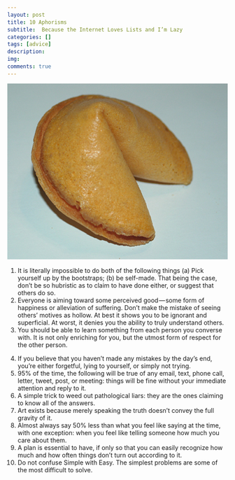 ```yaml
---
layout: post
title: 10 Aphorisms
subtitle:  Because the Internet Loves Lists and I’m Lazy
categories: []
tags: [advice]
description:
img:
comments: true
---
```

![](/graphics/Fortune_cookie.jpg)

  1. It is literally impossible to do both of the following things (a) Pick yourself up by the bootstraps; (b) be self-made. That being the case, don’t be so hubristic as to claim to have done either, or suggest that others do so.
  2. Everyone is aiming toward some perceived good — some form of happiness or alleviation of suffering. Don’t make the mistake of seeing others’ motives as hollow. At best it shows you to be ignorant and superficial. At worst, it denies you the ability to truly understand others.
  3. You should be able to learn something from each person you converse with. It is not only enriching for you, but the utmost form of respect for the other person.
  <!--more-->
  4. If you believe that you haven’t made any mistakes by the day’s end, you’re either forgetful, lying to yourself, or simply not trying.
  5. 95% of the time, the following will be true of any email, text, phone call, letter, tweet, post, or meeting: things will be fine without your immediate attention and reply to it.
  6. A simple trick to weed out pathological liars: they are the ones claiming to know all of the answers.
  7. Art exists because merely speaking the truth doesn’t convey the full gravity of it.
  8. Almost always say 50% less than what you feel like saying at the time, with one exception: when you feel like telling someone how much you care about them.
  9. A plan is essential to have, if only so that you can easily recognize how much and how often things don’t turn out according to it.
  10. Do not confuse Simple with Easy. The simplest problems are some of the most difficult to solve.
